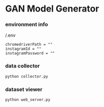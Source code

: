 # GAN Model Generator

### environment info

/.env

```
chromedriverPath = ""
instagramId = ""
instagramPassword = ""
```

### data collector

```bash
python collector.py
```

### dataset viewer

```bash
python web_server.py
```
